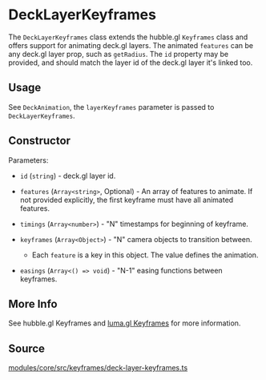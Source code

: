 # DeckLayerKeyframes

The `DeckLayerKeyframes` class extends the hubble.gl `Keyframes` class and offers support for animating deck.gl layers. The animated `features` can be any deck.gl layer prop, such as `getRadius`. The `id` property may be provided, and should match the layer id of the deck.gl layer it's linked too.

## Usage

See `DeckAnimation`, the `layerKeyframes` parameter is passed to `DeckLayerKeyframes`.

## Constructor

Parameters:

* `id` (`string`) - deck.gl layer id.

* `features` (`Array<string>`, Optional) - An array of features to animate. If not provided explicitly, the first keyframe must have all animated features.

* `timings` (`Array<number>`) - "N" timestamps for beginning of keyframe.

* `keyframes` (`Array<Object>`) - "N" camera objects to transition between.

  * Each `feature` is a key in this object. The value defines the animation.

* `easings` (`Array<() => void`) - "N-1" easing functions between keyframes.


## More Info

See hubble.gl Keyframes and [luma.gl Keyframes](https://luma.gl/docs/api-reference/engine/animation/key-frames) for more information.

## Source

[modules/core/src/keyframes/deck-layer-keyframes.ts](https://github.com/visgl/hubble.gl/tree/1.4-release/modules/core/src/keyframes/deck-layer-keyframes.ts)